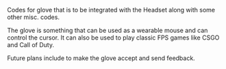 Codes for glove that is to be integrated with the Headset along with some other misc. codes.

The glove is something that can be used as a wearable mouse and can control the cursor. It can also be used to play classic FPS games like CSGO and Call of Duty.

Future plans include to make the glove accept and send feedback.
